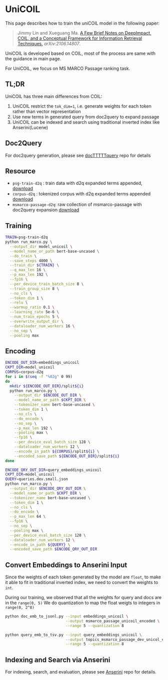 # UniCOIL
This page describes how to train the uniCOIL model in the following paper:

> Jimmy Lin and Xueguang Ma. [A Few Brief Notes on DeepImpact, COIL, and a Conceptual Framework for Information Retrieval Techniques.](https://arxiv.org/abs/2106.14807) _arXiv:2106.14807_.

UniCOIL is developed based on COIL, most of the process are same with the guidance in main page.

For UniCOIL, we focus on MS MARCO Passage ranking task.

## TL;DR
UniCOIL has three main differences from COIL:
1. UniCOIL restrict the `tok_dim=1`, i.e. generate weights for each token rather than vector representation
2. Use new terms in generated query from doc2query to expand passage
3. UniCOIL can be indexed and search using traditional inverted index like Anserini(Lucene)

## Doc2Query
For doc2query generation, please see [docTTTTTquery](https://github.com/castorini/docTTTTTquery)
repo for details

## Resource
- `psg-train-d2q` : train data with d2q expanded terms appended, [download](https://www.dropbox.com/s/j1vp1nixn3n2yv0/psg-train-d2q.tar.gz?dl=0)
- `corpus-d2q`    : tokenized corpus with d2q expanded terms appended [download](https://www.dropbox.com/s/aw8qwqlsbtzxcbz/corpus_d2q.tar.gz?dl=0)
- `msmarco-passage-d2q`: raw collection of msmarco-passage with doc2query expansion [download](https://www.dropbox.com/s/2ikdxw9hbom9boj/msmarco-passage-expanded.tar.gz?dl=0)


## Training

```bash
TRAIN=psg-train-d2q
python run_marco.py \
  --output_dir model_unicoil \
  --model_name_or_path bert-base-uncased \
  --do_train \
  --save_steps 4000 \
  --train_dir ${TRAIN} \
  --q_max_len 16 \
  --p_max_len 192 \
  --fp16 \
  --per_device_train_batch_size 8 \
  --train_group_size 8 \
  --no_cls \
  --token_dim 1 \
  --relu \
  --warmup_ratio 0.1 \
  --learning_rate 5e-6 \
  --num_train_epochs 5 \
  --overwrite_output_dir \
  --dataloader_num_workers 16 \
  --no_sep \
  --pooling max
```

## Encoding
```bash
ENCODE_OUT_DIR=embeddings_unicoil
CKPT_DIR=model_unicoil
CORPUS=corpus-d2q
for i in $(seq -f "%02g" 0 99)
do
  mkdir ${ENCODE_OUT_DIR}/split${i}
  python run_marco.py \
    --output_dir $ENCODE_OUT_DIR \
    --model_name_or_path $CKPT_DIR \
    --tokenizer_name bert-base-uncased \
    --token_dim 1 \
    --no_cls \
    --do_encode \
    --no_sep \
    --p_max_len 192 \
    --pooling max \
    --fp16 \
    --per_device_eval_batch_size 128 \
    --dataloader_num_workers 12 \
    --encode_in_path ${CORPUS}/split${i} \
    --encoded_save_path ${ENCODE_OUT_DIR}/split${i}
done
```

```bash
ENCODE_QRY_OUT_DIR=query_embeddings_unicoil
CKPT_DIR=model_unicoil
QUERY=queries.dev.small.json
python run_marco.py \
  --output_dir $ENCODE_QRY_OUT_DIR \
  --model_name_or_path $CKPT_DIR \
  --tokenizer_name bert-base-uncased \
  --token_dim 1 \
  --no_cls \
  --do_encode \
  --p_max_len 64 \
  --fp16 \
  --no_sep \
  --pooling max \
  --per_device_eval_batch_size 128 \
  --dataloader_num_workers 12 \
  --encode_in_path ${QUERY} \
  --encoded_save_path $ENCODE_QRY_OUT_DIR
```

## Convert Embeddings to Anserini Input
Since the weights of each token generated by the model are `float`, to make it able to fit in traditional 
inverted index, we need to convert the weights to `int`.

During our training, we observed that all the weights for query and docs are in the `range(0, 5)`
We do quantization to map the float weigts to integers in `range(0, 2^8)` 
```bash
python doc_emb_to_jsonl.py --input embeddings_unicoil \
                           --output msmarco_passage_unicoil_encoded \
                           --range 5 --quantization 8
```

```bash
python query_emb_to_tsv.py --input query_embeddings_unicoil \
                           --output topics_msmarco_passage_dev_unicol_encoded.tsv \
                           --range 5 --quantization 8
```

## Indexing and Search via Anserini
For indexing, search, and evaluation, 
please see [Anserini](https://github.com/castorini/anserini/blob/master/docs/experiments-msmarco-passage-unicoil.md) repo for details.
